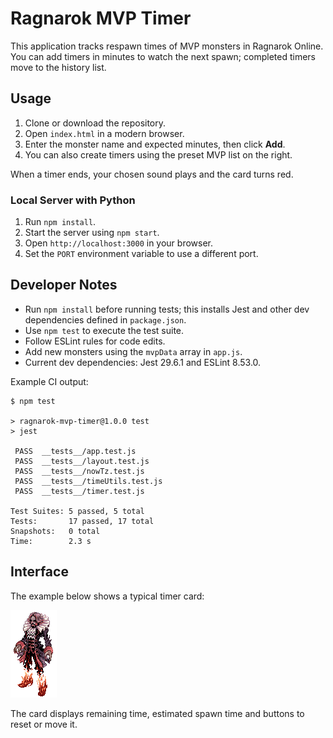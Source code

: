 # Ragnarok MVP Timer

This application tracks respawn times of MVP monsters in Ragnarok Online. You can add timers in minutes to watch the next spawn; completed timers move to the history list.

## Usage

1. Clone or download the repository.
2. Open `index.html` in a modern browser.
3. Enter the monster name and expected minutes, then click **Add**.
4. You can also create timers using the preset MVP list on the right.

When a timer ends, your chosen sound plays and the card turns red.

### Local Server with Python

1. Run `npm install`.
2. Start the server using `npm start`.
3. Open `http://localhost:3000` in your browser.
4. Set the `PORT` environment variable to use a different port.

## Developer Notes

- Run `npm install` before running tests; this installs Jest and other dev dependencies defined in `package.json`.
- Use `npm test` to execute the test suite.
- Follow ESLint rules for code edits.
- Add new monsters using the `mvpData` array in `app.js`.
- Current dev dependencies: Jest 29.6.1 and ESLint 8.53.0.

Example CI output:

```
$ npm test

> ragnarok-mvp-timer@1.0.0 test
> jest

 PASS  __tests__/app.test.js
 PASS  __tests__/layout.test.js
 PASS  __tests__/nowTz.test.js
 PASS  __tests__/timeUtils.test.js
 PASS  __tests__/timer.test.js

Test Suites: 5 passed, 5 total
Tests:       17 passed, 17 total
Snapshots:   0 total
Time:        2.3 s
```

## Interface

The example below shows a typical timer card:

![Sample](MVP%20Giff/DRACULA.gif)

The card displays remaining time, estimated spawn time and buttons to reset or move it.
<!-- Clear browser cache to see updated files. -->
